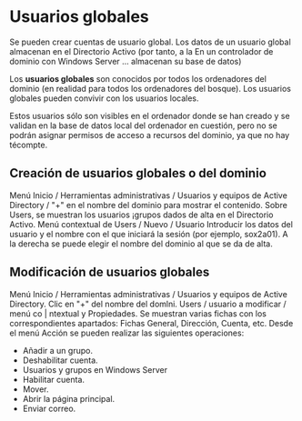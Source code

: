# Usuarios globales

Se pueden crear cuentas de usuario global. Los datos de un usuario global almacenan en el Directorio Activo 
(por tanto, a la En un controlador de dominio con Windows Server ...
almacenan su base de datos) 

Los **usuarios globales** son conocidos por todos los ordenadores del dominio (en realidad para todos los ordenadores del bosque).
Los usuarios globales pueden convivir con los usuarios locales.

Estos usuarios sólo son visibles en el ordenador donde se han creado y se validan en la base de datos local del ordenador 
en cuestión, pero no se podrán asignar permisos de acceso a recursos del dominio, ya que no hay técompte.

## Creación de usuarios globales o del dominio

Menú Inicio / Herramientas administrativas / Usuarios y equipos de Active Directory / "+" en el nombre del dominio para mostrar el contenido. Sobre Users, se muestran los usuarios ¡grupos dados de alta en el Directorio Activo.
Menú contextual de Users / Nuevo / Usuario Introducir los datos del usuario y el nombre con el que iniciará la sesión (por ejemplo, sox2a01). A la derecha se puede elegir el nombre del dominio al que se da de alta.

## Modificación de usuarios globales

Menú Inicio / Herramientas administrativas / Usuarios y equipos de Active Directory. Clic en "+" del nombre del domlni. Users / usuario a modificar / menú co | ntextual y Propiedades. Se muestran varias fichas con los correspondientes apartados: Fichas General, Dirección, Cuenta, etc.
Desde el menú Acción se pueden realizar las siguientes operaciones:

* Añadir a un grupo.
* Deshabilitar cuenta.
* Usuarios y grupos en Windows Server
* Habilitar cuenta.
* Mover.
* Abrir la página principal.
* Enviar correo.
